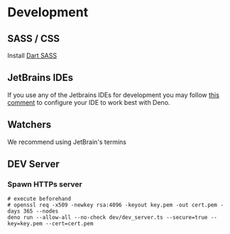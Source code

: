 # Development
## SASS / CSS
Install [Dart SASS](https://github.com/sass/dart-sass)

## JetBrains IDEs
If you use any of the Jetbrains IDEs for development you may follow [this comment](https://youtrack.jetbrains.com/issue/WEB-41607#focus=streamItem-27-4160152.0-0)
to configure your IDE to work best with Deno.

## Watchers
We recommend using JetBrain's termins


## DEV Server
### Spawn HTTPs server
```shell
# execute beforehand
# openssl req -x509 -newkey rsa:4096 -keyout key.pem -out cert.pem -days 365 --nodes
deno run --allow-all --no-check dev/dev_server.ts --secure=true --key=key.pem --cert=cert.pem
```
